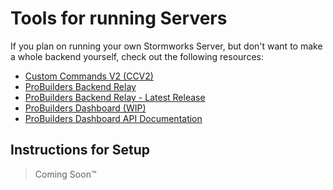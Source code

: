 # Tools for running Servers

If you plan on running your own Stormworks Server, but don't want to make a whole backend yourself, check out the following resources:

- [Custom Commands V2 (CCV2)](https://raw.githubusercontent.com/SWProBuilders/stormworks-tools/master/CustomCommandsV2.lua)
- [ProBuilders Backend Relay](https://github.com/hammer1279/pb-backend-relay)
- [ProBuilders Backend Relay - Latest Release](https://github.com/SWProBuilders/pb-relay-releases/releases/latest)
- [ProBuilders Dashboard (WIP)](https://swprobuilders.com)
- [ProBuilders Dashboard API Documentation](https://swprobuilders.com/apidoc)

## Instructions for Setup
> Coming Soon™
